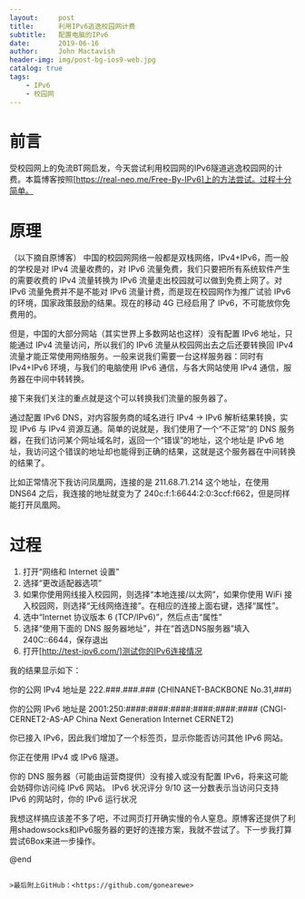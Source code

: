 ```yaml
---
layout:     post
title:      利用IPv6逃逸校园网计费
subtitle:   配置电脑的IPv6
date:       2019-06-16
author:     John Mactavish
header-img: img/post-bg-ios9-web.jpg
catalog: true
tags:
    - IPv6
    - 校园网 
---
```

# 前言
受校园网上的免流BT网启发，今天尝试利用校园网的IPv6隧道逃逸校园网的计费。本篇博客按照[https://real-neo.me/Free-By-IPv6]上的方法尝试。过程十分简单。
# 原理
（以下摘自原博客）
中国的校园网网络一般都是双栈网络，IPv4+IPv6，而一般的学校是对 IPv4 流量收费的，对 IPv6 流量免费，我们只要把所有系统软件产生的需要收费的 IPv4 流量转换为 IPv6 流量走出校园就可以做到免费上网了。对 IPv6 流量免费并不是不能对 IPv6 流量计费，而是现在校园网作为推广试验 IPv6 的环境，国家政策鼓励的结果。现在的移动 4G 已经启用了 IPv6，不可能放你免费用的。

但是，中国的大部分网站（其实世界上多数网站也这样）没有配置 IPv6 地址，只能通过 IPv4 流量访问，所以我们的 IPv6 流量从校园网出去之后还要转换回 IPv4 流量才能正常使用网络服务。一般来说我们需要一台这样服务器：同时有 IPv4+IPv6 环境，与我们的电脑使用 IPv6 通信，与各大网站使用 IPv4 通信，服务器在中间中转转换。

接下来我们关注的重点就是这个可以转换我们流量的服务器了。

通过配置 IPv6 DNS，对内容服务商的域名进行 IPv4 → IPv6 解析结果转换，实现 IPv6 与 IPv4 资源互通。简单的说就是，我们使用了一个“不正常”的 DNS 服务器，在我们访问某个网址域名时，返回一个“错误”的地址，这个地址是 IPv6 地址，我访问这个错误的地址却也能得到正确的结果，这就是这个服务器在中间转换的结果了。

比如正常情况下我访问凤凰网，连接的是 211.68.71.214 这个地址，在使用 DNS64 之后，我连接的地址就变为了 240c:f:1:6644:2:0:3ccf:f662，但是同样能打开凤凰网。
# 过程
1. 打开“网络和 Internet 设置”
2. 选择“更改适配器选项”
3. 如果你使用网线接入校园网，则选择“本地连接/以太网”，如果你使用 WiFi 接入校园网，则选择“无线网络连接”。在相应的连接上面右键，选择“属性”。
4. 选中“Internet 协议版本 6 (TCP/IPv6)”，然后点击“属性”
5. 选择“使用下面的 DNS 服务器地址”，并在“首选DNS服务器”填入 240C::6644，保存退出
6. 打开[http://test-ipv6.com/]测试你的IPv6连接情况

我的结果显示如下：

你的公网 IPv4 地址是 222.###.###.###
(CHINANET-BACKBONE No.31,###)

你的公网 IPv6 地址是 2001:250:####:####:####:####:####:####
(CNGI-CERNET2-AS-AP China Next Generation Internet CERNET2)

你已接入 IPv6，因此我们增加了一个标签页，显示你能否访问其他 IPv6 网站。

你正在使用 IPv4 或 IPv6 隧道。

你的 DNS 服务器（可能由运营商提供）没有接入或没有配置 IPv6，将来这可能会妨碍你访问纯 IPv6 网站。 
IPv6 状况评分
9/10	这一分数表示当访问只支持 IPv6 的网站时，你的 IPv6 运行状况

我想这样搞应该差不多了吧，不过网页打开确实慢的令人窒息。原博客还提供了利用shadowsocks和IPv6服务器的更好的连接方案，我就不尝试了。下一步我打算尝试6Box来进一步操作。


@end

```

>最后附上GitHub：<https://github.com/gonearewe>
